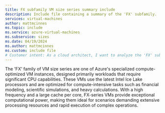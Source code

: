 ```yaml
---
title: FX subfamily VM size series summary include
description: Include file containing a summary of the 'FX' subfamily.
services: virtual-machines
author: mattmcinnes
ms.topic: include
ms.service: azure-virtual-machines
ms.subservice: sizes
ms.date: 04/19/2024
ms.author: mattmcinnes
ms.custom: include file
# Customer intent: As a cloud architect, I want to analyze the 'FX' subfamily VM size series specifications, so that I can select the most suitable compute-optimized instances for resource-intensive workloads like financial modeling and scientific simulations.
---
```

The 'FX' family of VM size series are one of Azure's specialized compute-optimized VM instances, designed primarily workloads that require significant CPU capabilities. These VMs use the latest Intel Ice Lake processors and are optimized for compute-intensive tasks such as financial modeling, scientific simulations, and heavy calculations. With a high frequency and a large cache per core, FX-series VMs provide exceptional computational power, making them ideal for scenarios demanding extensive processing resources and rapid execution of complex operations.